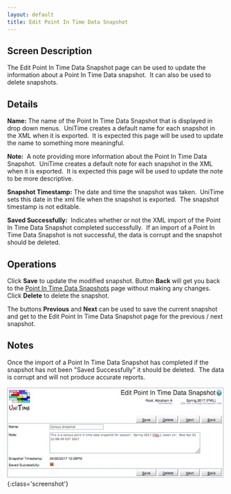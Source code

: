 ```yaml
---
layout: default
title: Edit Point In Time Data Snapshot
---
```



## Screen Description


 The Edit Point In Time Data Snapshot page can be used to update the information about a Point In Time Data snapshot.  It can also be used to delete snapshots.

## Details


 **Name:** The name of the Point In Time Data Snapshot that is displayed in drop down menus.  UniTime creates a default name for each snapshot in the XML when it is exported.  It is expected this page will be used to update the name to something more meaningful.


 **Note:**  A note providing more information about the Point In Time Data Snapshot.  UniTime creates a default note for each snapshot in the XML when it is exported.  It is expected this page will be used to update the note to be more descriptive.


 **Snapshot Timestamp:** The date and time the snapshot was taken.  UniTime sets this date in the xml file when the snapshot is exported.  The snapshot timestamp is not editable.


 **Saved Successfully:**  Indicates whether or not the XML import of the Point In Time Data Snapshot completed successfully.  If an import of a Point In Time Data Snapshot is not successful, the data is corrupt and the snapshot should be deleted.

## Operations


 Click **Save** to update the modified snapshot. Button **Back** will get you back to the [Point In Time Data Snapshots](point-in-time-data-snapshots) page without making any changes. Click **Delete** to delete the snapshot.


 The buttons **Previous** and **Next** can be used to save the current snapshot and get to the Edit Point In Time Data Snapshot page for the previous / next snapshot.

## Notes


 Once the import of a Point In Time Data Snapshot has completed if the snapshot has not been "Saved Successfully" it should be deleted.  The data is corrupt and will not produce accurate reports.


![Edit Point In Time Data Snapshot](images/edit-point-in-time-data-snapshot-1.png){:class='screenshot'}
